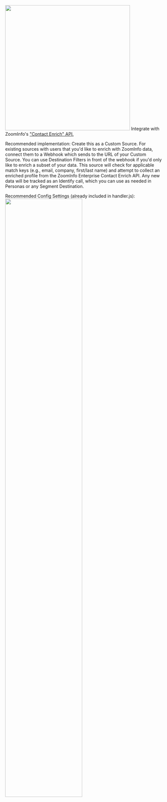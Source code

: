 <img src="https://blog.zoominfo.com/wp-content/uploads/2020/01/Zoominfo.Lockup.Tagline.Stacked.Black_.png" width="400px"/>
Integrate with ZoomInfo's <a href="https://documenter.getpostman.com/view/7012197/SVYwLGXM?version=latest#cf83bb37-31cf-45d3-a276-08625ca04c60">"Contact Enrich" API.</a>

Recommended implementation: Create this as a Custom Source. For existing sources with users that you'd like to enrich with ZoomInfo data, connect them to a Webhook which sends to the URL of your Custom Source. You can use Destination Filters in front of the webhook if you'd only like to enrich a subset of your data.
This source will check for applicable match keys (e.g., email, company, first/last name) and attempt to collect an enriched profile from the ZoomInfo Enterprise Contact Enrich API. Any new data will be tracked as an Identify call, which you can use as needed in Personas or any Segment Destination.

Recommended Config Settings (already included in handler.js): <img src ="https://ucdf02d1ea1a17742a6968237ddb.dl.dropboxusercontent.com/cd/0/inline/A3yG3IF_rg1L_zui0ME7GBYrDipoDh7jzmzhQaG4ZYEBexPX-yStwmH9cG7p7XCMr8ZngQ5rwUZ5e72YZV8JTAP_yi6jWCIy-q8JcwcKEEIQO2ZsQ1vVK1YCBMTXB-hkCgY/file#" width="70%"/>
